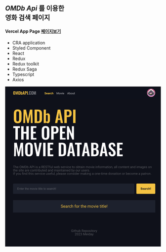 ## **_OMDb Api_** 를 이용한<br/> 영화 검색 페이지

#### Vercel App Page   [페이지보기](https://movie-search-ruby.vercel.app/search)

- CRA application
- Styled Component
- React
- Redux
- Redux toolkit
- Redux Saga
- Typescript
- Axios


![메인페이지](./main.png)


